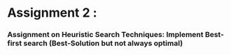 # Assignment 2 :

### Assignment on Heuristic Search Techniques: Implement Best- first search (Best-Solution but not always optimal)
